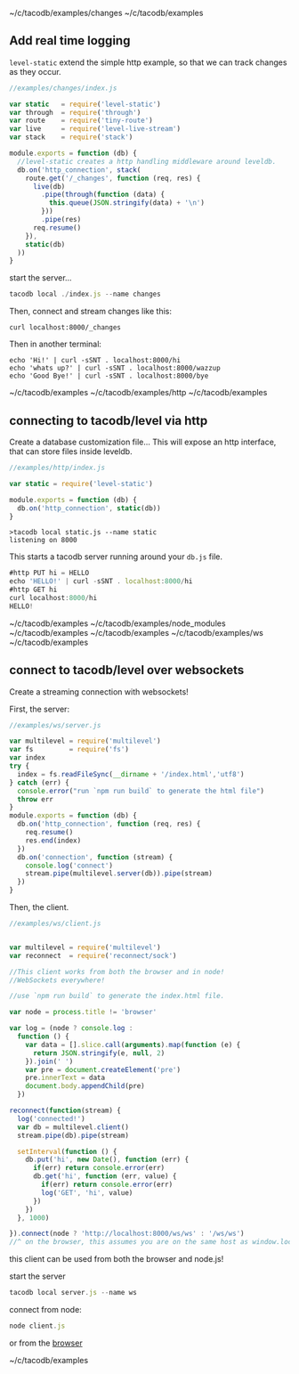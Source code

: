 ~/c/tacodb/examples/changes ~/c/tacodb/examples
## Add real time logging

`level-static` extend the simple http example,
so that we can track changes as they occur.

``` js
//examples/changes/index.js

var static   = require('level-static')
var through  = require('through')
var route    = require('tiny-route')
var live     = require('level-live-stream')
var stack    = require('stack')

module.exports = function (db) {
  //level-static creates a http handling middleware around leveldb.
  db.on('http_connection', stack(
    route.get('/_changes', function (req, res) {
      live(db)
        .pipe(through(function (data) {
          this.queue(JSON.stringify(data) + '\n')
        }))
        .pipe(res)
      req.resume()
    }),
    static(db)
  ))
}

```

start the server...

``` js
tacodb local ./index.js --name changes
```

Then, connect and stream changes like this:

```
curl localhost:8000/_changes
```

Then in another terminal:

```
echo 'Hi!' | curl -sSNT . localhost:8000/hi
echo 'whats up?' | curl -sSNT . localhost:8000/wazzup
echo 'Good Bye!' | curl -sSNT . localhost:8000/bye
```


~/c/tacodb/examples
~/c/tacodb/examples/http ~/c/tacodb/examples
## connecting to tacodb/level via http

Create a database customization file...
This will expose an http interface,
that can store files inside leveldb.

``` js
//examples/http/index.js

var static = require('level-static')

module.exports = function (db) {
  db.on('http_connection', static(db))
}

```

``` 
>tacodb local static.js --name static
listening on 8000
```

This starts a tacodb server running around your `db.js` file.

``` js
#http PUT hi = HELLO
echo 'HELLO!' | curl -sSNT . localhost:8000/hi
#http GET hi
curl localhost:8000/hi
HELLO!
```


~/c/tacodb/examples
~/c/tacodb/examples/node_modules ~/c/tacodb/examples
~/c/tacodb/examples
~/c/tacodb/examples/ws ~/c/tacodb/examples
## connect to tacodb/level over websockets

Create a streaming connection with websockets!

First, the server:

``` js
//examples/ws/server.js

var multilevel = require('multilevel')
var fs         = require('fs')
var index
try {
  index = fs.readFileSync(__dirname + '/index.html','utf8')
} catch (err) {
  console.error("run `npm run build` to generate the html file")
  throw err
}
module.exports = function (db) {
  db.on('http_connection', function (req, res) {
    req.resume()
    res.end(index)
  })
  db.on('connection', function (stream) {
    console.log('connect')
    stream.pipe(multilevel.server(db)).pipe(stream)
  })
}

```

Then, the client.

``` js
//examples/ws/client.js


var multilevel = require('multilevel')
var reconnect  = require('reconnect/sock')

//This client works from both the browser and in node!
//WebSockets everywhere!

//use `npm run build` to generate the index.html file.

var node = process.title != 'browser'

var log = (node ? console.log :
  function () {
    var data = [].slice.call(arguments).map(function (e) {
      return JSON.stringify(e, null, 2)
    }).join(' ')
    var pre = document.createElement('pre')
    pre.innerText = data
    document.body.appendChild(pre)
  })

reconnect(function(stream) {
  log('connected!')
  var db = multilevel.client()
  stream.pipe(db).pipe(stream)

  setInterval(function () {
    db.put('hi', new Date(), function (err) {
      if(err) return console.error(err)
      db.get('hi', function (err, value) {
        if(err) return console.error(err)
        log('GET', 'hi', value)
      })
    })
  }, 1000)

}).connect(node ? 'http://localhost:8000/ws/ws' : '/ws/ws')
//^ on the browser, this assumes you are on the same host as window.location...

```

this client can be used from both the browser and node.js!

start the server
``` js
tacodb local server.js --name ws
```

connect from node:

``` js
node client.js
```

or from the [browser](http://localhost:8000/)


~/c/tacodb/examples
